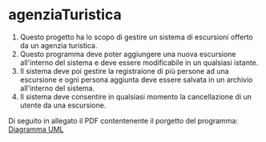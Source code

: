 # agenziaTuristica
1. Questo progetto ha lo scopo di gestire un sistema di escursioni offerto da un agenzia turistica.
2. Questo programma deve poter aggiungere una nuova escursione all'interno del sistema e deve essere modificabile in un qualsiasi istante.
3. Il sistema deve poi gestire la registraione di più persone ad una escursione e ogni persona aggiunta deve essere salvata in un archivio all'interno del sistema.
4. Il sistema deve consentire in qualsiasi momento la cancellazione di un utente da una escursione.

Di seguito in allegato il PDF contentenente il porgetto del programma:
<a href="https://drive.google.com/file/d/13i8nYaoBuTdcMC02TzkmxhTFtBUTc6V2/view?usp=sharing" target="_blank">Diagramma UML</a>
